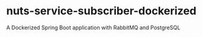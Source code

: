 # nuts-service-subscriber-dockerized
 A Dockerized Spring Boot application with RabbitMQ and PostgreSQL
